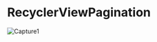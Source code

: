 # RecyclerViewPagination

![Capture1](https://user-images.githubusercontent.com/43530217/119251429-44611b00-bbc8-11eb-9cfe-4cce79470228.PNG)
